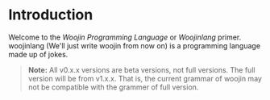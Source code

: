 # Introduction
Welcome to the _Woojin Programming Language_ or _Woojinlang_ primer. woojinlang (We'll just write woojin from now on) is a programming language made up of jokes. 

> **Note:** All v0.x.x versions are beta versions, not full versions. The full version will be from v1.x.x. That is, the current grammar of woojin may not be compatible with the grammer of full version.
